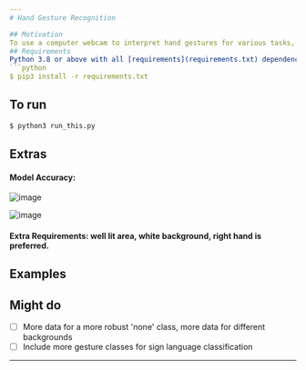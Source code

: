 ```yaml
---
# Hand Gesture Recognition

## Motivation
To use a computer webcam to interpret hand gestures for various tasks, like sign langauge recognition and potentially even automation.
## Requirements
Python 3.8 or above with all [requirements](requirements.txt) dependencies installed. To install run:
```python
$ pip3 install -r requirements.txt
```
## To run
```python
$ python3 run_this.py
```
## Extras
#### Model Accuracy:

![image](https://user-images.githubusercontent.com/52780573/103467236-12632f80-4d73-11eb-835b-1809d6b8cb45.png)


![image](https://user-images.githubusercontent.com/52780573/103467253-2e66d100-4d73-11eb-8cdc-a6e219a0eea0.png)

#### Extra Requirements: well lit area, white background, right hand is preferred.
## Examples


## Might do
- [ ] More data for a more robust 'none' class, more data for different backgrounds
- [ ] Include more gesture classes for sign language classification
---
```



